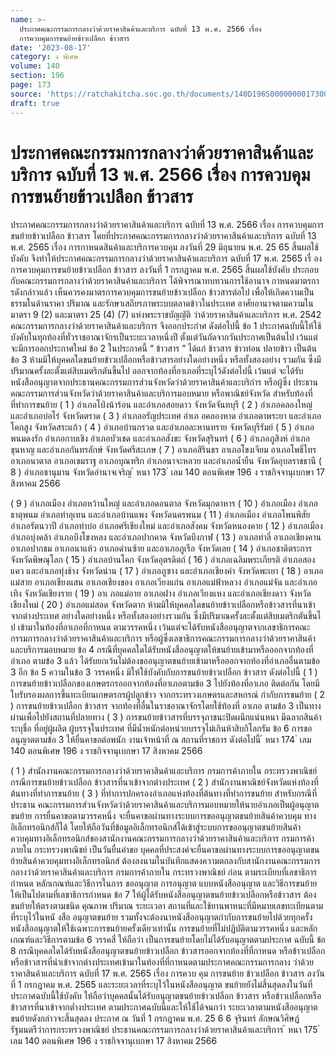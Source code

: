 ```yaml
---
name: >-
  ประกาศคณะกรรมการกลางว่าด้วยราคาสินค้าและบริการ ฉบับที่ 13 พ.ศ. 2566 เรื่อง 
  การควบคุมการขนย้ายข้าวเปลือก ข้าวสาร
date: '2023-08-17'
category: ง พิเศษ
volume: 140
section: 196
page: 173
source: 'https://ratchakitcha.soc.go.th/documents/140D196S0000000017300.pdf'
draft: true
---
```


# ประกาศคณะกรรมการกลางว่าด้วยราคาสินค้าและบริการ ฉบับที่ 13 พ.ศ. 2566 เรื่อง  การควบคุมการขนย้ายข้าวเปลือก ข้าวสาร

ประกาศคณะกรรมการกลางว่าด้วยราคาสินค้าและบริการ ฉบับที่ 13 พ.ศ. 2566 เรื่อง การควบคุมการขนย้ายข้าวเปลือก ข้าวสาร โดยที่ประกาศคณะกรรมการกลางว่าด้วยราคาสินค้าและบริการ ฉบับที่ 13 พ.ศ. 2565 เรื่อง การกาหนดสินค้าและบริการควบคุม ลงวันที่ 29 มิถุนายน พ.ศ. 25 65 สิ้นผลใช้บังคับ จึงทำให้ประกาศคณะกรรมการกลางว่าด้วยราคาสินค้าและบริการ ฉบับที่ 17 พ.ศ. 2565 เรื่ อง การควบคุมการขนย้ายข้าวเปลือก ข้าวสาร ลงวันที่ 1 กรกฎาคม พ.ศ. 2565 สิ้นผลใช้บังคับ ประกอบกับคณะกรรมการกลางว่าด้วยราคาสินค้าและบริการ ได้พิจารณาทบทวนการใช้อานาจ กาหนดมาตรการดังกล่าวแล้ว เห็นควรคงมาตรการควบคุมการขนย้ายข้าวเปลือก ข้าวสารต่อไป เพื่อให้เกิดความเป็นธรรมในด้านราคา ปริมาณ และรักษาเสถียรภาพระบบตลาดข้าวในประเทศ อาศัยอานาจตามความในมาตรา 9 (2) และมาตรา 25 (4) (7) แห่งพระราชบัญญัติ ว่าด้วยราคาสินค้าและบริการ พ.ศ. 2542 คณะกรรมการกลางว่าด้วยราคาสินค้าและบริการ จึงออกประกำศ ดังต่อไปนี้ ข้อ 1 ประกาศฉบับนี้ให้ใช้บังคับในทุกท้องที่ทั่วราชอาณาจักรเป็นระยะเวลาหนึ่งปี ตั้งแต่วันถัดจากวันประกาศเป็นต้นไป เว้นแต่จะมีการออกประกาศใหม่ ข้อ 2 ในประกาศนี้ “ ข้าวสาร ” ได้แก่ ข้าวสาร ข้าวท่อน ปลายข้าว เป็นต้น ข้อ 3 ห้ามมิให้บุคคลใดขนย้ายข้าวเปลือกหรือข้าวสารอย่างใดอย่างหนึ่ง หรือทั้งสองอย่าง รวมกัน ซึ่งมีปริมาณครั้งละตั้งแต่สิบเมตริกตันขึ้นไป ออกจากท้องที่อาเภอที่ระบุไว้ดังต่อไปนี้ เว้นแต่ จะได้รับหนังสืออนุญาตจากประธานคณะกรรมการส่วนจังหวัดว่าด้วยราคาสินค้าและบริกำร หรือผู้ซึ่ง ประธานคณะกรรมการส่วนจังหวัดว่าด้วยราคาสินค้าและบริการมอบหมาย หรือพาณิชย์จังหวัด สำหรับท้องที่ที่ทำการขนย้าย ( 1 ) อำเภอโป่งน้าร้อน และอำเภอสอยดาว จังหวัดจันทบุรี ( 2 ) อำเภอคลองใหญ่ และอำเภอบ่อไร่ จังหวัดตราด ( 3 ) อำเภออรัญประเทศ อำเภ อคลองหาด อำเภอตาพระยา และอำเภอโคกสูง จังหวัดสระแก้ว ( 4 ) อำเภอบ้านกรวด และอำเภอละหานทราย จังหวัดบุรีรัมย์ ( 5 ) อำเภอพนมดงรัก อำเภอกาบเชิง อำเภอบัวเชด และอำเภอสังขะ จังหวัดสุรินทร์ ( 6 ) อำเภอภูสิงห์ อำเภอขุนหาญ และอำเภอกันทรลักษ์ จังหวัดศรีสะเกษ ( 7 ) อาเภอสิรินธร อาเภอโขงเจียม อาเภอโพธิ์ไทร อาเภอนาตาล อาเภอเขมราฐ อาเภอบุณฑริก อำเภอนาจะหลวย และอำเภอน้ำยืน จังหวัดอุบลราชธานี ( 8 ) อำเภอชานุมาน จังหวัดอำนาจเจริญ ้ หนา 173 ่ เลม 140 ตอนพิเศษ 196 ง ราชกิจจานุเบกษา 17 สิงหาคม 2566

( 9 ) อำเภอเมือง อำเภอหว้านใหญ่ และอำเภอดอนตาล จังหวัดมุกดาหาร ( 10 ) อำเภอเมือง อำเภอธาตุพนม อำเภอท่าอุเทน และอำเภอบ้านแพง จังหวัดนครพนม ( 11 ) อำเภอเมือง อำเภอโพนพิสัย อำเภอรัตนวาปี อำเภอท่าบ่อ อำเภอศรีเชียงใหม่ และอำเภอสังคม จังหวัดหนองคาย ( 12 ) อำเภอเมือง อำเภอบุ่งคล้า อำเภอบึงโขงหลง และอำเภอปากคาด จังหวัดบึงกาฬ ( 13 ) อาเภอท่าลี่ อาเภอเชียงคาน อาเภอปากชม อาเภอนาแห้ว อาเภอด่านซ้าย และอาเภอภูเรือ จังหวัดเลย ( 14 ) อำเภอชาติตระการ จังหวัดพิษณุโลก ( 15 ) อำเภอบ้านโคก จังหวัดอุตรดิตถ์ ( 16 ) อำเภอเฉลิมพระเกียรติ อำเภอสองแคว และอำเภอทุ่งช้าง จังหวัดน่าน ( 17 ) อำเภอภูซาง และอำเภอเชียงคำ จังหวัดพะเยา ( 18 ) อาเภอแม่สาย อาเภอเชียงแสน อาเภอเชียงของ อาเภอเวียงแก่น อาเภอแม่ฟ้าหลวง อำเภอแม่จัน และอำเภอเทิง จังหวัดเชียงราย ( 19 ) อาเ ภอแม่อาย อาเภอฝาง อำเภอเวียงแหง และอำเภอเชียงดาว จังหวัดเชียงใหม่ ( 20 ) อำเภอแม่สอด จังหวัดตาก ห้ามมิให้บุคคลใดขนย้ายข้าวเปลือกหรือข้าวสารที่นาเข้าจากต่างประเทศ อย่างใดอย่างหนึ่ง หรือทั้งสองอย่างรวมกัน ซึ่งมีปริมาณครั้งละตั้งแต่สิบเมตริกตันขึ้นไ ป เข้ามาในท้องที่อาเภอที่กาหนด ตามวรรคหนึ่ง เว้นแต่จะได้รับหนังสืออนุญาตจากเลขาธิการคณะกรรมการกลางว่าด้วยราคาสินค้าและบริการ หรือผู้ซึ่งเลขาธิการคณะกรรมการกลางว่าด้วยราคาสินค้าและบริการมอบหมาย ข้อ 4 กรณีที่บุคคลใดได้รับหนังสืออนุญาตให้ขนย้ายเข้ามาหรือออกจากท้องที่อำเภอ ตามข้อ 3 แล้ว ได้รับยกเว้นไม่ต้องขออนุญาตขนย้ายเข้ามาหรือออกจากท้องที่อำเภออื่นตามข้อ 3 อีก ข้อ 5 ความในข้อ 3 วรรคหนึ่ง มิให้ใช้บังคับกับการขนย้ายข้าวเปลือก ข้าวสาร ดังต่อไปนี้ ( 1 ) การขนย้ายข้าวเปลือกของเกษตรกรออกจากท้องที่อาเภอตามข้อ 3 ไปยังท้องที่อาเภอ ติดต่อกัน โดยมีใบรับรองผลการขึ้นทะเบียนเกษตรกรผู้ปลูกข้าว จากกระทรวงเกษตรและสหกรณ์ กำกับการขนย้าย ( 2 ) การขนย้ายข้าวเปลือก ข้าวสาร จากท้องที่อื่นในราชอาณาจักรโดยใช้ท้องที่ อาเภอ ตามข้อ 3 เป็นทางผ่านเพื่อไปยังสถานที่ปลายทาง ( 3 ) การขนย้ายข้าวสารที่บรรจุภาชนะปิดผนึกแน่นหนา มีฉลากสินค้า ระบุชื่อ ที่อยู่ผู้ผลิต ผู้บรรจุในประเทศ ที่มีน้ำหนักต่อหน่วยบรรจุไม่เกินห้าสิบกิโลกรัม ข้อ 6 การขออนุญาตตามข้อ 3 ให้ยื่นคาขอต่อพนัก งานเจ้าหน้าที่ ณ สถานที่ราชการ ดังต่อไปนี้ ้ หนา 174 ่ เลม 140 ตอนพิเศษ 196 ง ราชกิจจานุเบกษา 17 สิงหาคม 2566

( 1 ) สำนักงานคณะกรรมการกลางว่าด้วยราคาสินค้าและบริการ กรมการค้าภายใน กระทรวงพาณิชย์ กรณีการขนย้ายข้าวเปลือก ข้าวสารที่นาเข้าจากต่างประเทศ ( 2 ) สำนักงานพาณิชย์จังหวัดแห่งท้องที่ต้นทางที่ทำการขนย้าย ( 3 ) ที่ทำการปกครองอำเภอแห่งท้องที่ต้นทางที่ทำการขนย้าย สำหรับกรณีที่ประธาน คณะกรรมการส่วนจังหวัดว่าด้วยราคาสินค้าและบริการมอบหมายให้นายอำเภอเป็นผู้อนุญาตขนย้าย การยื่นคาขอตามวรรคหนึ่ง จะยื่นคาขอผ่านทางระบบการขออนุญาตขนย้ายสินค้าควบคุม ทางอิเล็กทรอนิกส์ก็ได้ โดยให้ถือวันที่ข้อมูลอิเล็กทรอนิกส์ได้เข้าสู่ระบบการขออนุญาตขนย้ายสินค้า ควบคุมทางอิเล็กทรอนิกส์ของสานักงานคณะกรรมการกลางว่าด้วยราคาสินค้าและบริการ กรมการค้าภายใน กระทรวงพาณิชย์ เป็นวันยื่นคำขอ บุคคลที่ประสงค์จะยื่นคาขอผ่านทางระบบการขออนุญาตขนย้ายสินค้าควบคุมทางอิเล็กทรอนิกส์ ต้องลงนามในบันทึกแสดงความตกลงกับสานักงานคณะกรรมการกลางว่าด้วยราคาสินค้าและบริการ กรมการค้าภายใน กระทรวงพาณิชย์ ก่อน ตามระเบียบที่เลขาธิการกำหนด หลักเกณฑ์และวิธีการในการ ขออนุญาต การอนุญาต แบบหนังสืออนุญาต และวิธีการขนย้าย ให้เป็นไปตามที่เลขาธิการกำหนด ข้อ 7 ให้ผู้ได้รับหนังสืออนุญาตขนย้ายข้าวเปลือกหรือข้าวสาร ต้องขนย้ายให้ตรงตามชนิด คุณภาพ ปริมาณ ระยะเวลา สถานที่และใช้ยานพาหนะที่มีหมายเลขทะเบียนตามที่ระบุไว้ในหนั งสือ อนุญาตขนย้าย รวมทั้งจะต้องนาหนังสืออนุญาตกำกับการขนย้ายไปด้วยทุกครั้ง หนังสืออนุญาตให้ใช้เฉพาะการขนย้ายครั้งเดียวเท่านั้น การขนย้ายที่ไม่ปฏิบัติตามวรรคหนึ่ง และหลักเกณฑ์และวิธีการตามข้อ 6 วรรคสี่ ให้ถือว่า เป็นการขนย้ายโดยไม่ได้รับอนุญาตตามประกาศ ฉบับนี้ ข้อ 8 กรณีบุคคลใดได้รับหนังสืออนุญาตขนย้ายข้าวเปลือก ข้าวสารออกจากท้องที่ที่กาหนด หรือข้าวเปลือกหรือข้าวสารที่นำเข้าจากต่างประเทศเข้ามาในท้องที่ที่กาหนดตามประกาศคณะกรรมการกลาง ว่าด้วยราคาสินค้าและบริการ ฉบับที่ 17 พ.ศ. 2565 เรื่อง การควบ คุม การขนย้าย ข้าวเปลือก ข้าวสาร ลงวันที่ 1 กรกฎาคม พ.ศ. 2565 และระยะเวลาที่ระบุไว้ในหนังสืออนุญาต ขนย้ายยังไม่สิ้นสุดลงในวันที่ประกาศฉบับนี้ใช้บังคับ ให้ถือว่าบุคคลนั้นได้รับอนุญาตขนย้ายข้าวเปลือก ข้าวสาร หรือข้าวเปลือกหรือข้าวสารที่นาเข้าจากต่ำงประเทศ ตามประกาศฉบับนี้และให้ใช้ได้จนกว่า ระยะเวลาตามหนังสืออนุญาตขนย้ายดังกล่าวจะสิ้นสุดลง ประกาศ ณ วันที่ 1 กรกฎาคม พ.ศ. 25 6 6 จุรินทร์ ลักษณวิศิษฏ์ รัฐมนตรีว่าการกระทรวงพาณิชย์ ประธานคณะกรรมการกลางว่าด้วยราคาสินค้าและบริการ ้ หนา 175 ่ เลม 140 ตอนพิเศษ 196 ง ราชกิจจานุเบกษา 17 สิงหาคม 2566
